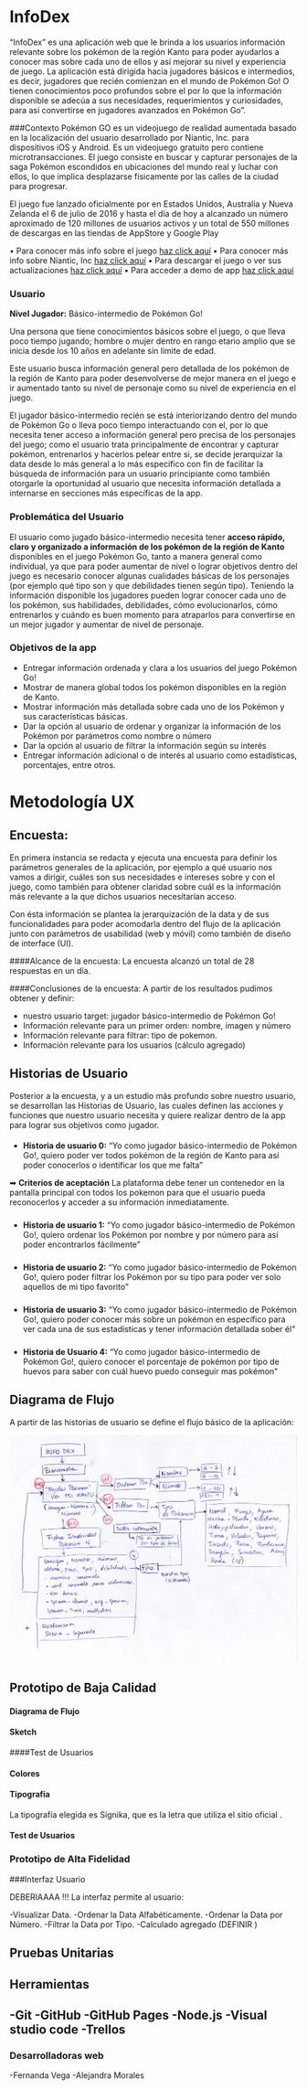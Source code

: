 # InfoDex
“InfoDex” es una aplicación web que le brinda a los usuarios información relevante sobre los pokémon de la región Kanto para poder ayudarlos a conocer mas sobre cada uno de ellos y así mejorar su nivel y experiencia de juego. La aplicación está dirigida hacia jugadores básicos e intermedios, es decir, jugadores que recién comienzan en el mundo de Pokémon Go! O tienen conocimientos poco profundos sobre el por lo que la información disponible se adecúa a sus necesidades, requerimientos y curiosidades, para así convertirse en jugadores avanzados en Pokémon Go”.


###Contexto 
Pokémon GO es un videojuego de realidad aumentada basado en la localización del usuario desarrollado por Niantic, Inc. para dispositivos iOS y Android. Es un videojuego gratuito pero contiene microtransacciones. El juego consiste en buscar y capturar personajes de la saga Pokémon escondidos en ubicaciones del mundo real y luchar con ellos, lo que implica desplazarse físicamente por las calles de la ciudad para progresar. 

El juego fue lanzado oficialmente por en Estados Unidos, Australia y Nueva Zelanda el 6 de julio de 2016 y hasta el día de hoy a alcanzado un número aproximado de 120 millones de usuarios activos y un total de 550 millones de descargas en las tiendas de AppStore y Google Play

• Para conocer más info sobre el juego [haz click aquí](https://es.wikipedia.org/wiki/Pok%C3%A9mon_GO)
• Para conocer más info sobre Niantic, Inc [haz click aquí](https://nianticlabs.com/es/)
• Para descargar el juego o ver sus actualizaciones [haz click aquí](https://pokemongolive.com/es/)
• Para acceder a demo de app [haz click aquí](#)

### Usuario
**Nivel Jugador:** Básico-intermedio de Pokémon Go!

Una persona que tiene conocimientos básicos sobre el juego, o que lleva poco tiempo jugando; hombre o mujer dentro en rango etario amplio que se inicia desde los 10 años en adelante sin límite de edad.

Este usuario busca información general pero detallada de los pokémon de la región de Kanto para poder desenvolverse de mejor manera en el juego e ir aumentado tanto su nivel de personaje como su nivel de experiencia en el juego.

El jugador básico-intermedio recién se está interiorizando dentro del mundo de Pokémon Go o lleva poco tiempo interactuando con el, por lo que necesita tener acceso a información general pero precisa de los personajes del juego; como el usuario  trata principalmente de encontrar y capturar pokémon, entrenarlos y hacerlos pelear entre si, se decide jerarquizar la data desde lo más general a lo más específico con fin de facilitar la búsqueda de información para un usuario principiante como también otorgarle la oportunidad al usuario que necesita información detallada a internarse en secciones más específicas de la app.

### Problemática del Usuario
El usuario como jugado básico-intermedio necesita tener **acceso rápido, claro y organizado a información de los pokémon de la región de Kanto** disponibles en el juego Pokémon Go, tanto a manera general como individual, ya que para poder aumentar de nivel o lograr objetivos dentro del juego es necesario conocer algunas cualidades básicas de los personajes (por ejemplo qué tipo son y que debilidades tienen según tipo). Teniendo la información disponible los jugadores pueden lograr conocer cada uno de los pokémon, sus habilidades, debilidades, cómo evolucionarlos, cómo entrenarlos y cuándo es buen momento para atraparlos para convertirse en un mejor jugador y aumentar de nivel de personaje.

### Objetivos de la app
- Entregar información ordenada y clara a los usuarios del juego Pokémon Go!
- Mostrar de manera global todos los pokémon disponibles en la región de Kanto.
- Mostrar información más detallada sobre cada uno de los Pokémon y sus características básicas.
- Dar la opción al usuario de ordenar y organizar la información de los Pokémon por parámetros como nombre o número
- Dar la opción al usuario de filtrar la información según su interés
- Entregar información adicional o de interés al usuario como estadísticas, porcentajes, entre otros.

# Metodología UX

## Encuesta:
En primera instancia se redacta y ejecuta una encuesta para definir los parámetros generales de la aplicación, por ejemplo a qué usuario nos vamos a dirigir, cuáles son sus necesidades e intereses sobre y con el juego, como también para obtener claridad sobre cuál es la información más relevante a la que dichos usuarios necesitarían acceso.

Con ésta información se plantea la jerarquización de la data y de sus funcionalidades para poder acomodarla dentro del flujo de la aplicación junto con parámetros de usabilidad (web y móvil) como también de diseño de interface (UI).

####Alcance de la encuesta:
La encuesta alcanzó un total de 28 respuestas en un día.

####Conclusiones de la encuesta:
A partir de los resultados pudimos obtener y definir:

- nuestro usuario target: jugador básico-intermedio de Pokémon Go!
- Información relevante para un primer orden: nombre, imagen y número
- Información relevante para filtrar: tipo de pokemon.
- Información relevante para los usuarios (cálculo agregado)


## Historias de Usuario
Posterior a la encuesta, y a un estudio más profundo sobre nuestro usuario, se desarrollan las Historias de Usuario, las cuales definen las acciones y funciones que nuestro usuario necesita y quiere realizar dentro de la app para lograr sus objetivos como jugador.
####
- **Historia de usuario 0:** “Yo como jugador básico-intermedio de Pokémon Go!, quiero poder ver todos pokémon de la región de Kanto para así poder conocerlos o identificar los que me falta”

➡ **Criterios de aceptación**
La plataforma debe tener un contenedor en la pantalla principal con todos los pokemon para que el usuario pueda reconocerlos y acceder a su información inmediatamente.
###
- **Historia de usuario 1:** “Yo como jugador básico-intermedio de Pokémon Go!, quiero ordenar los Pokémon por nombre y por número para así poder encontrarlos fácilmente”
###
- **Historia de usuario 2:** “Yo como jugador básico-intermedio de Pokémon Go!, quiero poder filtrar los Pokémon por su tipo para poder ver solo aquellos de mi tipo favorito”
###
- **Historia de usuario 3:** “Yo como jugador básico-intermedio de Pokémon Go!, quiero poder conocer más sobre un pokémon en específico para ver cada una de sus estadísticas y tener información detallada sober él"
###
- **Historia de Usuario 4:** “Yo como jugador básico-intermedio de Pokémon Go!, quiero  conocer el porcentaje de pokémon por tipo de huevos para saber con cuál huevo puedo conseguir mas pokémon"

## Diagrama de Flujo 
A partir de las historias de usuario se define el flujo básico de la aplicación:

![alt text](img-readme/flujo.png)
## Prototipo de Baja Calidad 


#### Diagrama de Flujo 

#### Sketch 

####Test de Usuarios 

#### Colores 

#### Tipografia
La tipografía elegida es Signika, que es la letra que utiliza el sitio oficial .

#### Test de Usuarios 

### Prototipo de Alta Fidelidad

###Interfaz Usuario 

DEBERIAAAA !!!
La interfaz permite al usuario:

-Visualizar Data.
-Ordenar la Data Alfabéticamente.
-Ordenar la Data por Número.
-Filtrar la Data por Tipo.
-Calculado agregado (DEFINIR )

## Pruebas Unitarias 

## Herramientas 

-Git
-GitHub
-GitHub Pages
-Node.js
-Visual studio code
-Trellos
-

### Desarrolladoras web
-Fernanda Vega
-Alejandra Morales 



